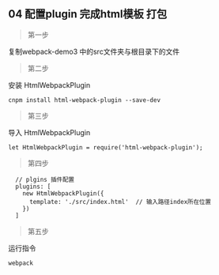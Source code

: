 ## 04 配置plugin 完成html模板 打包

>第一步  

  复制webpack-demo3 中的src文件夹与根目录下的文件

>第二步  

  安装 HtmlWebpackPlugin
```
cnpm install html-webpack-plugin --save-dev
```

>第三步  

导入 HtmlWebpackPlugin
```
let HtmlWebpackPlugin = require('html-webpack-plugin');
```
>第四步

```
  // plgins 插件配置
  plugins: [
    new HtmlWebpackPlugin({
      template: './src/index.html'  // 输入路径index所在位置
    })
  ]
```

> 第五步  

运行指令
```
webpack
```